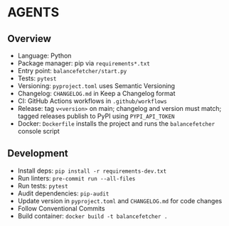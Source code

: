 # AGENTS

## Overview
- Language: Python
- Package manager: pip via `requirements*.txt`
- Entry point: `balancefetcher/start.py`
- Tests: `pytest`
- Versioning: `pyproject.toml` uses Semantic Versioning
- Changelog: `CHANGELOG.md` in Keep a Changelog format
- CI: GitHub Actions workflows in `.github/workflows`
- Release: tag `v<version>` on main; changelog and version must match; tagged releases publish to PyPI using `PYPI_API_TOKEN`
- Docker: `Dockerfile` installs the project and runs the `balancefetcher` console script

## Development
- Install deps: `pip install -r requirements-dev.txt`
- Run linters: `pre-commit run --all-files`
- Run tests: `pytest`
- Audit dependencies: `pip-audit`
- Update version in `pyproject.toml` and `CHANGELOG.md` for code changes
- Follow Conventional Commits
- Build container: `docker build -t balancefetcher .`
